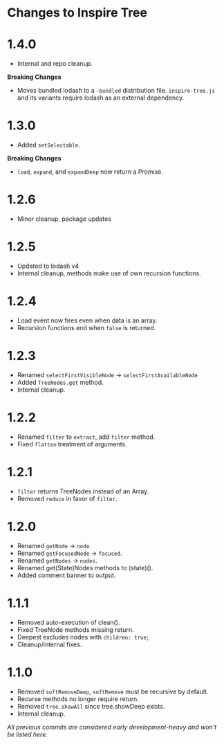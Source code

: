 # Changes to Inspire Tree

# 1.4.0

- Internal and repo cleanup.

**Breaking Changes**

- Moves bundled lodash to a `-bundled` distribution file. `inspire-tree.js` and its variants require lodash as an external dependency.

# 1.3.0

- Added `setSelectable`.

**Breaking Changes**

- `load`, `expand`, and `expandDeep` now return a Promise.

# 1.2.6

- Minor cleanup, package updates

# 1.2.5

- Updated to lodash v4
- Internal cleanup, methods make use of own recursion functions.

# 1.2.4

- Load event now fires even when data is an array.
- Recursion functions end when `false` is returned.

# 1.2.3

- Renamed `selectFirstVisibleNode` -> `selectFirstAvailableNode`
- Added `TreeNodes.get` method.
- Internal cleanup.

# 1.2.2

- Renamed `filter` to `extract`, add `filter` method.
- Fixed `flatten` treatment of arguments.

# 1.2.1

- `filter` returns TreeNodes instead of an Array.
- Removed `reduce` in favor of `filter`.

# 1.2.0

- Renamed `getNode` -> `node`.
- Renamed `getFocusedNode` -> `focused`.
- Renamed `getNodes` -> `nodes`.
- Renamed get(State)Nodes methods to (state)().
- Added comment banner to output.

# 1.1.1

- Removed auto-execution of clean().
- Fixed TreeNode methods missing return.
- Deepest excludes nodes with `children: true`;
- Cleanup/internal fixes.

# 1.1.0

- Removed `softRemoveDeep`, `softRemove` must be recursive by default.
- Recurse methods no longer require return.
- Removed `tree.showAll` since tree.showDeep exists.
- Internal cleanup.

*All previous commits are considered early development-heavy and won't be listed here.*
